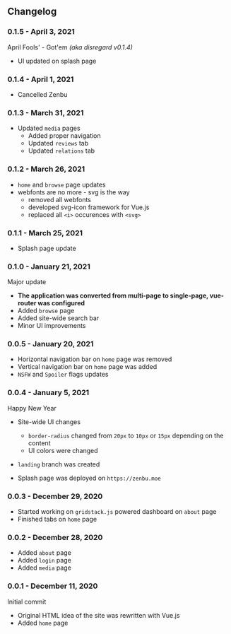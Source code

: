 ## Changelog

### 0.1.5 - April 3, 2021

April Fools' - Got'em _(aka disregard v0.1.4)_

- UI updated on splash page

### 0.1.4 - April 1, 2021

- Cancelled Zenbu

### 0.1.3 - March 31, 2021 

- Updated `media` pages
  - Added proper navigation
  - Updated `reviews` tab
  - Updated `relations` tab

### 0.1.2 - March 26, 2021

- `home` and `browse` page updates
- webfonts are no more - svg is the way
  - removed all webfonts
  - developed svg-icon framework for Vue.js
  - replaced all `<i>` occurences with `<svg>`

### 0.1.1 - March 25, 2021 

- Splash page update

### 0.1.0 - January 21, 2021

Major update

- __The application was converted from multi-page to single-page, vue-router was configured__
- Added `browse` page
- Added site-wide search bar
- Minor UI improvements

### 0.0.5 - January 20, 2021 

- Horizontal navigation bar on `home` page was removed
- Vertical navigation bar on `home` page was added
- `NSFW` and `Spoiler` flags updates

### 0.0.4 - January 5, 2021

Happy New Year

- Site-wide UI changes
  - `border-radius` changed from `20px` to `10px` or `15px` depending on the content
  - UI colors were changed

- `landing` branch was created
- Splash page was deployed on `https://zenbu.moe`

### 0.0.3 - December 29, 2020

- Started working on `gridstack.js` powered dashboard on `about` page
- Finished tabs on `home` page

### 0.0.2 - December 28, 2020

- Added `about` page
- Added `login` page
- Added `media` page

### 0.0.1 - December 11, 2020

Initial commit
- Original HTML idea of the site was rewritten with Vue.js
- Added `home` page

